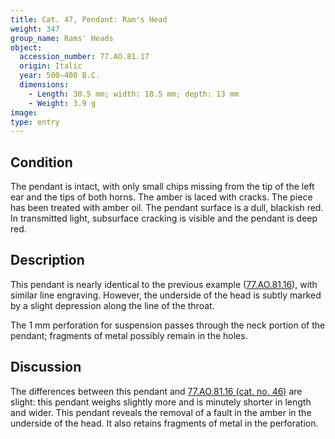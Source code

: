 ```yaml
---
title: Cat. 47, Pendant: Ram's Head
weight: 347
group_name: Rams' Heads
object:
  accession_number: 77.AO.81.17
  origin: Italic
  year: 500–400 B.C.
  dimensions:
    - Length: 30.5 mm; width: 18.5 mm; depth: 13 mm
    - Weight: 3.9 g
image:
type: entry
---
```


## Condition

The pendant is intact, with only small chips missing from the tip of the left ear and the tips of both horns. The amber is laced with cracks. The piece has been treated with amber oil. The pendant surface is a dull, blackish red. In transmitted light, subsurface cracking is visible and the pendant is deep red.

## Description

This pendant is nearly identical to the previous example ([77.AO.81.16](#46.md)), with similar line engraving. However, the underside of the head is subtly marked by a slight depression along the line of the throat.

The 1 mm perforation for suspension passes through the neck portion of the pendant; fragments of metal possibly remain in the holes.

## Discussion

The differences between this pendant and [77.AO.81.16 (cat. no. 46)](#46.md) are slight: this pendant weighs slightly more and is minutely shorter in length and wider. This pendant reveals the removal of a fault in the amber in the underside of the head. It also retains fragments of metal in the perforation.
